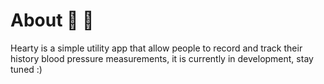 # About :construction: :construction_worker:


Hearty is a simple utility app that allow people to record and track their history blood pressure measurements, it is currently in development, stay tuned :)

